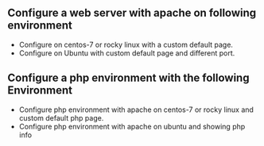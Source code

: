 ## Configure a web server with apache on following environment
- Configure on centos-7 or rocky linux with a custom default page.
- Configure on Ubuntu with custom default page and different port.

## Configure a php environment with the following Environment
- Configure php environment with apache on centos-7 or rocky linux and custom default php page.
- Configure php environment with apache on ubuntu and showing php info
